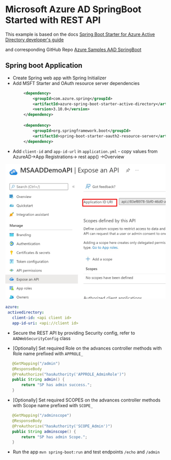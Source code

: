 
# Microsoft Azure AD SpringBoot Started with REST API

This example is based on the docs [Spring Boot Starter for Azure Active Directory developer's guide](https://docs.microsoft.com/en-us/azure/developer/java/spring-framework/spring-boot-starter-for-azure-active-directory-developer-guide#protect-a-resource-serverapi)

and corresponding GitHub Repo [Azure Samples AAD SpringBoot](https://github.com/Azure-Samples/azure-spring-boot-samples/tree/main/aad/azure-spring-boot-starter-active-directory/aad-resource-server)

## Spring boot Application 

- Create Spring web app with Spring Initializer 
- Add MSFT Starter and OAuth resource server dependencies
```xml
        <dependency>
			<groupId>com.azure.spring</groupId>
			<artifactId>azure-spring-boot-starter-active-directory</artifactId>
			<version>3.10.0</version>
		</dependency>

		<dependency>
			<groupId>org.springframework.boot</groupId>
			<artifactId>spring-boot-starter-oauth2-resource-server</artifactId>
		</dependency>
 ```       

 - Add `client-id`  and `app-id-url` in `application.yml` - copy values from AzureAD->App Registrations-> rest app(<MSAADDemoAPI>) ->Overview 

 ![docs](../docs/appid.jpg)

 ```yaml
 azure:
  activedirectory:
    client-id: <api client id>
    app-id-uri: <api://client id> 
 ```

 - Secure the REST API by providing Security config, refer to `AADWebSecurityConfig` class

 - [Optionally] Set required Role on the advances controller methods with Role name prefixed with `APPROLE_`
 
 ```java
    @GetMapping("/admin")
    @ResponseBody
    @PreAuthorize("hasAuthority('APPROLE_AdminRole')")
    public String admin() {
        return "SP has admin success.";
    }

 ```

 - [Optionally] Set required SCOPES on the advances controller methods with Scope name prefixed with `SCOPE_`
 
 ```java
    @GetMapping("/adminscope")
    @ResponseBody
    @PreAuthorize("hasAuthority('SCOPE_Admin')")
    public String adminscope() {
        return "SP has admin Scope.";
    }


 ```

 - Run the app `mvn spring-boot:run` and test endpoints `/echo` and `/admin`
